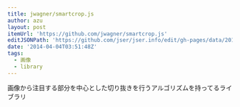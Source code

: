 ```yaml
---
title: jwagner/smartcrop.js
author: azu
layout: post
itemUrl: 'https://github.com/jwagner/smartcrop.js'
editJSONPath: 'https://github.com/jser/jser.info/edit/gh-pages/data/2014/04/index.json'
date: '2014-04-04T03:51:48Z'
tags:
  - 画像
  - library
---
```

画像から注目する部分を中心とした切り抜きを行うアルゴリズムを持ってるライブラリ
